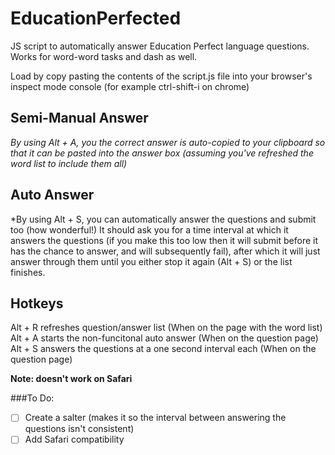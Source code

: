 # EducationPerfected
JS script to automatically answer Education Perfect language questions.  
Works for word-word tasks and dash as well.  

Load by copy pasting the contents of the script.js file into your browser's inspect mode console (for example ctrl-shift-i on chrome)

## Semi-Manual Answer
*By using Alt + A, you the correct answer is auto-copied to your clipboard so that it can be pasted into the answer box (assuming you've refreshed the word list to include them all)*

## Auto Answer
*By using Alt + S, you can automatically answer the questions and submit too (how wonderful!) It should ask you for a time interval at which it answers the questions (if you make this too low then it will submit before it has the chance to answer, and will subsequently fail), after which it will just answer through them until you either stop it again (Alt + S) or the list finishes.

## Hotkeys
Alt + R refreshes question/answer list (When on the page with the word list)  
Alt + A starts the non-funcitonal auto answer (When on the question page)
Alt + S answers the questions at a one second interval each (When on the question page)

**Note: doesn't work on Safari**

###To Do:
- [ ] Create a salter (makes it so the interval between answering the questions isn't consistent)
- [ ] Add Safari compatibility
